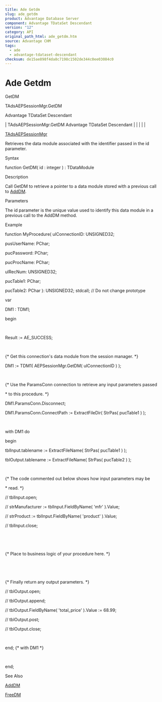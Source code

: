 ```yaml
---
title: Ade Getdm
slug: ade_getdm
product: Advantage Database Server
component: Advantage TDataSet Descendant
version: "12"
category: API
original_path_html: ade_getdm.htm
source: Advantage CHM
tags:
  - ade
  - advantage-tdataset-descendant
checksum: de15ae898f4da8c7198c1502de344c0ee03084c0
---
```


# Ade Getdm

GetDM

TAdsAEPSessionMgr.GetDM

Advantage TDataSet Descendant

| TAdsAEPSessionMgr.GetDM  Advantage TDataSet Descendant |  |  |  |  |

[TAdsAEPSessionMgr](ade_tadsaepsessionmgr.md)

Retrieves the data module associated with the identifier passed in the id parameter.

Syntax

function GetDM( id : integer ) : TDataModule

Description

Call GetDM to retrieve a pointer to a data module stored with a previous call to [AddDM](ade_adddm.md).

Parameters

The id parameter is the unique value used to identify this data module in a previous call to the AddDM method.

Example

function MyProcedure( ulConnectionID: UNSIGNED32;

pusUserName: PChar;

pucPassword: PChar;

pucProcName: PChar;

ulRecNum: UNSIGNED32;

pucTable1: PChar;

pucTable2: PChar ): UNSIGNED32; stdcall; // Do not change prototype

var

DM1 : TDM1;

begin

 

Result := AE\_SUCCESS;

 

{\* Get this connection's data module from the session manager. \*}

DM1 := TDM1( AEPSessionMgr.GetDM( ulConnectionID ) );

 

{\* Use the ParamsConn connection to retrieve any input parameters passed

\* to this procedure. \*}

DM1.ParamsConn.Disconnect;

DM1.ParamsConn.ConnectPath := ExtractFileDir( StrPas( pucTable1 ) );

 

with DM1 do

begin

tblInput.tablename := ExtractFileName( StrPas( pucTable1 ) );

tblOutput.tablename := ExtractFileName( StrPas( pucTable2 ) );

 

{\* The code commented out below shows how input parameters may be

\* read. \*}

// tblInput.open;

// strManufacturer := tblInput.FieldByName( 'mfr' ).Value;

// strProduct := tblInput.FieldByName( 'product' ).Value;

// tblInput.close;

 

 

{\* Place to business logic of your procedure here. \*}

 

 

{\* Finally return any output parameters. \*}

// tblOutput.open;

// tblOutput.append;

// tblOutput.FieldByName( 'total\_price' ).Value := 68.99;

// tblOutput.post;

// tblOutput.close;

 

end; {\* with DM1 \*}

 

end;

See Also

[AddDM](ade_adddm.md)

[FreeDM](ade_freedm.md)
